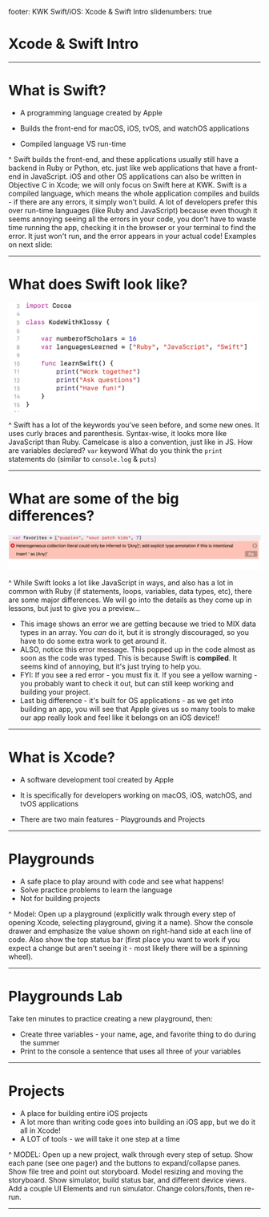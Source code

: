 footer: KWK Swift/iOS: Xcode & Swift Intro
slidenumbers: true

# Xcode & Swift Intro

---

# What is Swift?

* A programming language created by Apple

* Builds the front-end for macOS, iOS, tvOS, and watchOS applications

* Compiled language VS run-time

^ Swift builds the front-end, and these applications usually still have a backend in Ruby or Python, etc. just like web applications that have a front-end in JavaScript.
iOS and other OS applications can also be written in Objective C in Xcode; we will only focus on Swift here at KWK.
Swift is a compiled language, which means the whole application compiles and builds - if there are any errors, it simply won't build. A lot of developers prefer this over run-time languages (like Ruby and JavaScript) because even though it seems annoying seeing all the errors in your code, you don't have to waste time running the app, checking it in the browser or your terminal to find the error. It just won't run, and the error appears in your actual code! Examples on next slide:

---

# What does Swift look like?

![inline](slide_images/swift_language.png)

^ Swift has a lot of the keywords you've seen before, and some new ones. It uses curly braces and parenthesis. Syntax-wise, it looks more like JavaScript than Ruby. Camelcase is also a convention, just like in JS.
How are variables declared? `var` keyword
What do you think the `print` statements do (similar to `console.log` & `puts`)

---

# What are some of the big differences?

![inline](slide_images/array_data_types.png)

^ While Swift looks a lot like JavaScript in ways, and also has a lot in common with Ruby (if statements, loops, variables, data types, etc), there are some major differences. We will go into the details as they come up in lessons, but just to give you a preview...
- This image shows an error we are getting because we tried to MIX data types in an array. You _can_ do it, but it is strongly discouraged, so you have to do some extra work to get around it.
- ALSO, notice this error message. This popped up in the code almost as soon as the code was typed. This is because Swift is **compiled**. It seems kind of annoying, but it's just trying to help you.
- FYI: If you see a red error - you must fix it. If you see a yellow warning - you probably want to check it out, but can still keep working and building your project.
- Last big difference - it's built for OS applications - as we get into building an app, you will see that Apple gives us so many tools to make our app really look and feel like it belongs on an iOS device!!

---

# What is Xcode?

* A software development tool created by Apple

* It is specifically for developers working on macOS, iOS, watchOS, and tvOS applications

* There are two main features - Playgrounds and Projects

---

# Playgrounds

* A safe place to play around with code and see what happens!
* Solve practice problems to learn the language
* Not for building projects

^ Model: Open up a playground (explicitly walk through every step of opening Xcode, selecting playground, giving it a name). Show the console drawer and emphasize the value shown on right-hand side at each line of code. Also show the top status bar (first place you want to work if you expect a change but aren't seeing it - most likely there will be a spinning wheel).

---

# Playgrounds Lab

Take ten minutes to practice creating a new playground, then:

* Create three variables - your name, age, and favorite thing to do during the summer
* Print to the console a sentence that uses all three of your variables

---

# Projects

* A place for building entire iOS projects
* A lot more than writing code goes into building an iOS app, but we do it all in Xcode!
* A LOT of tools - we will take it one step at a time

^ MODEL: Open up a new project, walk through every step of setup. Show each pane (see one pager) and the buttons to expand/collapse panes. Show file tree and point out storyboard. Model resizing and moving the storyboard. Show simulator, build status bar, and different device views. Add a couple UI Elements and run simulator. Change colors/fonts, then re-run.

---
